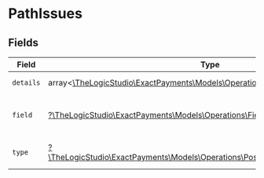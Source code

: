 # PathIssues


## Fields

| Field                                                                                                                                        | Type                                                                                                                                         | Required                                                                                                                                     | Description                                                                                                                                  | Example                                                                                                                                      |
| -------------------------------------------------------------------------------------------------------------------------------------------- | -------------------------------------------------------------------------------------------------------------------------------------------- | -------------------------------------------------------------------------------------------------------------------------------------------- | -------------------------------------------------------------------------------------------------------------------------------------------- | -------------------------------------------------------------------------------------------------------------------------------------------- |
| `details`                                                                                                                                    | array<[\TheLogicStudio\ExactPayments\Models\Operations\Details](../../models/operations/Details.md)>                                         | :heavy_minus_sign:                                                                                                                           | N/A                                                                                                                                          | String must contain at least 1 character(s)                                                                                                  |
| `field`                                                                                                                                      | [?\TheLogicStudio\ExactPayments\Models\Operations\Field](../../models/operations/Field.md)                                                   | :heavy_minus_sign:                                                                                                                           | It shows which field is/are missing.                                                                                                         | reference.referenceNo                                                                                                                        |
| `type`                                                                                                                                       | [?\TheLogicStudio\ExactPayments\Models\Operations\PostAccountAccountIdOrdersType](../../models/operations/PostAccountAccountIdOrdersType.md) | :heavy_minus_sign:                                                                                                                           | It shows what is expecting.                                                                                                                  | tooSmall                                                                                                                                     |